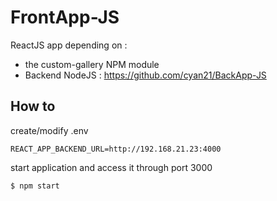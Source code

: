 # FrontApp-JS

ReactJS app depending on : 
* the custom-gallery NPM module
* Backend NodeJS : https://github.com/cyan21/BackApp-JS


## How to 

create/modify .env

```
REACT_APP_BACKEND_URL=http://192.168.21.23:4000

```

start application and access it through port 3000

```
$ npm start
```
